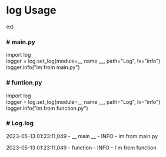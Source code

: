 # log Usage

ex)
###  # main.py
import log  
logger = log.set_log(module=__ name __, path="Log", lv="info")  
logger.info("im from main.py")  

### # funtion.py
import log  
logger = log.set_log(module=__ name __, path="Log", lv="info")  
logger.info("im from function.py")  


### # Log.log
2023-05-13 01:23:11,049 - __ main __ - INFO - im from main.py

2023-05-13 01:23:11,049 - function - INFO - I'm from function  

